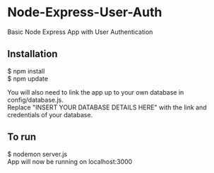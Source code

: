 # Node-Express-User-Auth
Basic Node Express App with User Authentication

## Installation  
$ npm install  
$ npm update  

You will also need to link the app up to your own database in config/database.js.  
Replace "INSERT YOUR DATABASE DETAILS HERE" with the link and credentials of your database.  
  

## To run  
$ nodemon server.js  
App will now be running on localhost:3000  
